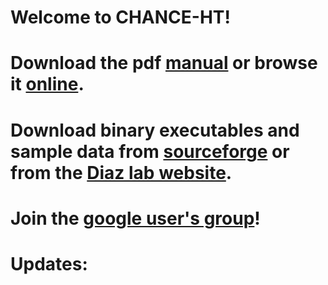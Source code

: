 Welcome to CHANCE-HT!
=================
Download the pdf [manual](https://github.com/songlab/chance/raw/master/chance_manual.pdf) or browse it [online](https://github.com/diazlab/chance/wiki/).
=================
Download binary executables and sample data from [sourceforge](https://sourceforge.net/projects/chanceht/) or from the [Diaz lab website](http://diazlab.ucsf.edu/chance.html).
========
Join the [google user's group](https://groups.google.com/forum/#!forum/chance-users-group)!
=========
Updates:
=========
